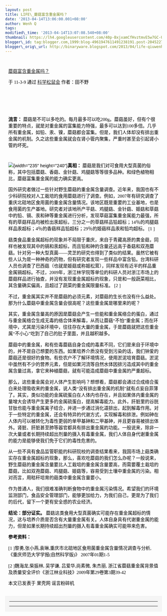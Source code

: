 ```yaml
--- 
layout: post 
title: LIFE\_蘑菇富含重金属吗？ 
date: '2013-04-14T13:06:00.001+08:00' 
author: Wenh Q
tags:
modified\_time: '2013-04-14T13:07:08.540+08:00' 
thumbnail: https://lh4.googleusercontent.com/40p-BxjxamCfHvztmvE5w7GC-U-uaI4f8k\_m8URQzUgKdCsYcfJFKIJnPBXA-29swsPkiil0XiQ1cO\_UV3YoGvF8qZXzZAo00RF6mr5tHpFVKVrrAq8=s72-c
blogger\_id: tag:blogger.com,1999:blog-4961947611491238191.post-204522708052090153
blogger\_orig\_url: http://binaryware.blogspot.com/2013/04/life-qiuwenhutigatbloggercom.html
---
```

<div
style="color: black; direction: ltr; font-family: &quot;Arial&quot;; font-size: 11pt; height: 11pt; margin-bottom: 0; margin-left: 7.5pt; margin-right: 7.5pt; margin-top: 0; padding: 0;">

<span style="background-color: #c3d9ff; font-size: 1pt;"></span>

</div>

<div
style="color: black; direction: ltr; font-family: &quot;Arial&quot;; font-size: 11pt; margin-bottom: 0; margin-left: 7.5pt; margin-right: 7.5pt; margin-top: 0; padding: 0;">

<span
style="color: #0000ee; font-family: &quot;Verdana&quot;; text-decoration: underline;">[蘑菇富含重金属吗？](http://songshuhui.net/archives/51280)</span>

</div>

<div
style="color: black; direction: ltr; font-family: &quot;Arial&quot;; font-size: 11pt; margin-bottom: 0; margin-left: 7.5pt; margin-right: 7.5pt; margin-top: 0; padding-bottom: 8pt; padding-left: 0; padding-right: 0; padding-top: 0;">

<span style="font-family: &quot;Verdana&quot;;">于 11-3-9 通过
</span><span
style="color: #0000ee; font-family: &quot;Verdana&quot;; text-decoration: underline;">[科学松鼠会](http://songshuhui.net/)</span><span
style="font-family: &quot;Verdana&quot;;"> 作者：田不野</span>

</div>

<div
style="color: black; direction: ltr; font-family: &quot;Arial&quot;; font-size: 11pt; height: 11pt; margin-bottom: 0; margin-left: 7.5pt; margin-right: 7.5pt; margin-top: 0; padding: 0;">

<span style="font-family: &quot;Verdana&quot;;"></span>

</div>

<div
style="color: black; direction: ltr; font-family: &quot;Arial&quot;; font-size: 11pt; height: 11pt; margin-bottom: 0; margin-left: 7.5pt; margin-right: 7.5pt; margin-top: 0; padding: 0;">

<span style="font-family: &quot;Verdana&quot;;"></span>

</div>

<div
style="color: black; direction: ltr; font-family: &quot;Arial&quot;; font-size: 11pt; margin-bottom: 0; margin-left: 7.5pt; margin-right: 7.5pt; margin-top: 0; padding: 0;">

<span
style="font-family: &quot;Verdana&quot;; font-weight: bold;">流言：
</span><span
style="font-family: &quot;Verdana&quot;;">蘑菇是不可以多吃的。每月最多可以吃200g。蘑菇虽好，但有个很重要的特点，就是对重金属的富集能力特强，最多可以达到100多倍。几乎所有重金属，如铅、汞、镍，蘑菇都会富集。但是，我们人体却没有排出重金属的机制。久之这些重金属就会在肾小管内聚集，严重时甚至会引起肾小管的坏死。</span>

</div>

<div
style="color: black; direction: ltr; font-family: &quot;Arial&quot;; font-size: 11pt; height: 11pt; margin-bottom: 0; margin-left: 7.5pt; margin-right: 7.5pt; margin-top: 0; padding: 0;">

<span style="font-family: &quot;Verdana&quot;;"></span>

</div>

<div
style="color: black; direction: ltr; font-family: &quot;Arial&quot;; font-size: 11pt; margin-bottom: 0; margin-left: 7.5pt; margin-right: 7.5pt; margin-top: 0; padding: 0;">

![](https://lh4.googleusercontent.com/40p-BxjxamCfHvztmvE5w7GC-U-uaI4f8k_m8URQzUgKdCsYcfJFKIJnPBXA-29swsPkiil0XiQ1cO_UV3YoGvF8qZXzZAo00RF6mr5tHpFVKVrrAq8){width="235"
height="240"}<span
style="font-family: &quot;Verdana&quot;; font-weight: bold;">真相：</span><span
style="font-family: &quot;Verdana&quot;;"> 蘑菇是我们对可食用大型真菌的俗称，其中包括蘑菇、香菇、金针菇、鸡腿菇等等很多品种。和绿色植物相比，蘑菇富集重金属的能力确实更高。</span>

</div>

<div
style="color: black; direction: ltr; font-family: &quot;Arial&quot;; font-size: 11pt; margin-bottom: 0; margin-left: 7.5pt; margin-right: 7.5pt; margin-top: 0; padding: 0;">

<span
style="font-family: &quot;Verdana&quot;;">国外研究者做过一些针对野生蘑菇的重金属含量调查。近年来，我国也有不少科研院校对人工栽培的食用蘑菇进行了调查。例如，2007年有研究调查了重庆北碚地区食用菌的重金属含量情况。该地区既是重要的工业基地，也是食用菌的生产基地。研究者对该地所产平菇、鸡腿菇、金针菇、姬菇和草菇中的铅、镉、汞和砷等重金属进行分析，发现草菇富集重金属能力最强，所有的草菇样品均被检出汞超标，三分之一的草菇样品铅超标；14％的鸡腿菇样品汞超标；4％的香菇样品铅超标；29％的姬菇样品汞和铅均超标。
[1
]</span>

</div>

<div
style="color: black; direction: ltr; font-family: &quot;Arial&quot;; font-size: 11pt; margin-bottom: 0; margin-left: 7.5pt; margin-right: 7.5pt; margin-top: 0; padding: 0;">

<span
style="font-family: &quot;Verdana&quot;;">菇类食品重金属超标的现象并不局限于重庆，来自于青藏高原的黄金菇，同样也被发现其中的镉和汞超标，而且铅和砷的含量还远高于香菇和双孢蘑菇。针对另一种大型真菌——灵芝的研究也得到了类似的结果。虽然它被有些人认为是一种神奇的药物，但有研究者发现一些样品中富含铅。台湾科研人员也调查了巴西菇（也就是姬菇或称姬松茸），同样发现有近半的样品重金属镉超标。不过，2009年，浙江林学院等单位的科研人员对浙江市场上的蘑菇样品进行抽查，并没有发现重金属超标的现象，只是和一般蔬菜相比，其含量确实偏高，且超过了蔬菜的重金属限量标准。
[2
]</span>

</div>

<div
style="color: black; direction: ltr; font-family: &quot;Arial&quot;; font-size: 11pt; margin-bottom: 0; margin-left: 7.5pt; margin-right: 7.5pt; margin-top: 0; padding: 0;">

<span
style="font-family: &quot;Verdana&quot;;">不过，重金属其实并不是蘑菇的必须元素，对蘑菇的生长也没有什么益处。那为什么蘑菇中重金属含量会很高呢？这些重金属是哪里来的呢？</span>

</div>

<div
style="color: black; direction: ltr; font-family: &quot;Arial&quot;; font-size: 11pt; margin-bottom: 0; margin-left: 7.5pt; margin-right: 7.5pt; margin-top: 0; padding: 0;">

<span
style="font-family: &quot;Verdana&quot;;">其实，重金属含量高的原因是蘑菇会产生一些能和重金属络合的蛋白，通过与重金属络合生成无毒的络合体来解毒，从而让蘑菇“不怕”重金属；而在环境中，尤其是污染环境中，往往存在大量的重金属，于是蘑菇就把这些重金属“不小心”吃到了自己的肚子里面，并且越积越多。</span>

</div>

<div
style="color: black; direction: ltr; font-family: &quot;Arial&quot;; font-size: 11pt; margin-bottom: 0; margin-left: 7.5pt; margin-right: 7.5pt; margin-top: 0; padding: 0;">

<span
style="font-family: &quot;Verdana&quot;;">蘑菇中的重金属，和有些毒蘑菇自身合成的毒素不同，它们是来自于环境中的，并不是自己想要的东西。如果培养介质没有受到污染的话，我们钟爱的蘑菇还是很好的食物。有些农户不了解环境情况，使用淤泥培育蘑菇。淤泥中虽然有不少的营养元素，但是如果河流等自然水体因排污造成其中的重金属含量过高，拿它来种植蘑菇，就有可能造成蘑菇中重金属的严重超标。</span>

</div>

<div
style="color: black; direction: ltr; font-family: &quot;Arial&quot;; font-size: 11pt; margin-bottom: 0; margin-left: 7.5pt; margin-right: 7.5pt; margin-top: 0; padding: 0;">

<span
style="font-family: &quot;Verdana&quot;;">那么，这些重金属会对人体产生影响吗？想想看，蘑菇都会通过合成络合蛋白来处理吸收来的重金属，说人类“没有排出重金属的机制”就有点妄自菲薄了。其实，类似功能的金属硫蛋白在人体内也存在，并且如果体内重金属的量增大会诱导产生更多的金属硫蛋白，提高解毒能力。此外，肝脏里的谷胱甘肽也能与重金属离子结合，并进一步通过消化道排出，起到解毒作用。对于一些特定的重金属，还会有特异的代谢方式，实现解毒和排泄。例如砷在人体内可以被转化为毒性更弱的单甲基砷和二甲基砷，并且更容易被排出体外。肾脏、肝脏甚至肺等器官都具有排出重金属的功能。一般说来，除非一次大量或者长期持续超出剂量的摄入有毒重金属，我们人体自身代谢重金属的能力是能够使我们免于它们的毒性危害的。</span>

</div>

<div
style="color: black; direction: ltr; font-family: &quot;Arial&quot;; font-size: 11pt; margin-bottom: 0; margin-left: 7.5pt; margin-right: 7.5pt; margin-top: 0; padding: 0;">

<span
style="font-family: &quot;Verdana&quot;;">从一些不具有食品监管职能的科研院校的调查结果看来，我国市场上菇类确实存在重金属超标的现象，那么，喜欢吃蘑菇的我们怎么办呢？一般说来，野生蘑菇的重金属含量要比人工栽培的重金属含量要高，而需要覆土栽培的蘑菇，比如双孢蘑菇、鸡腿菇、姬菇等，容易受到土壤中重金属的污染。相对而言，用秸秆培育的菇类中重金属含量要小。</span>

</div>

<div
style="color: black; direction: ltr; font-family: &quot;Arial&quot;; font-size: 11pt; margin-bottom: 0; margin-left: 7.5pt; margin-right: 7.5pt; margin-top: 0; padding: 0;">

<span
style="font-family: &quot;Verdana&quot;;">作为普通人，我们很难准确判断食物中的重金属污染情况。希望我们的环境监测部门，食品安全管理部门，能够更加给力，为我们自己，更是为了我们的后代，留下一个更有安全感的农业经济。</span>

</div>

<div
style="color: black; direction: ltr; font-family: &quot;Arial&quot;; font-size: 11pt; margin-bottom: 0; margin-left: 7.5pt; margin-right: 7.5pt; margin-top: 0; padding: 0;">

<span
style="font-family: &quot;Verdana&quot;; font-weight: bold;">结论：部分证实。
</span><span
style="font-family: &quot;Verdana&quot;;">蘑菇这类食用大型真菌确实可能存在重金属超标的情况，这与培养介质是否含有大量重金属有关。人体自身具有代谢重金属的能力，但是如果长期持续超出剂量的摄入有毒重金属确实可能带来危害。</span>

</div>

<div
style="color: black; direction: ltr; font-family: &quot;Arial&quot;; font-size: 11pt; margin-bottom: 0; margin-left: 7.5pt; margin-right: 7.5pt; margin-top: 0; padding: 0;">

<span
style="font-family: &quot;Verdana&quot;; font-weight: bold;">参考资料：</span>

</div>

<div
style="color: black; direction: ltr; font-family: &quot;Arial&quot;; font-size: 11pt; margin-bottom: 0; margin-left: 7.5pt; margin-right: 7.5pt; margin-top: 0; padding: 0;">

<span
style="font-family: &quot;Verdana&quot;;">
[1
]黎勇,张小燕,袁琳,重庆市北碚地区食用菌重金属含量情况调查与分析,
《重庆师范大学学报(自然科学版)》 2007年01期1-5</span>

</div>

<div
style="color: black; direction: ltr; font-family: &quot;Arial&quot;; font-size: 11pt; margin-bottom: 0; margin-left: 7.5pt; margin-right: 7.5pt; margin-top: 0; padding: 0;">

<span style="font-family: &quot;Verdana&quot;;">
[2
]魏海龙,柴振林,
吴学谦, 吕爱华,尚素微, 朱杰丽,
浙江省蘑菇重金属背景值及质量安全评价《浙江林业科技》2009年第29卷第3期39-42</span>

</div>

<div
style="color: black; direction: ltr; font-family: &quot;Arial&quot;; font-size: 11pt; margin-bottom: 0; margin-left: 7.5pt; margin-right: 7.5pt; margin-top: 0; padding: 0;">

<span style="font-family: &quot;Verdana&quot;;">本文已发表于 果壳网
谣言粉碎机</span>

</div>

<div
style="color: black; direction: ltr; font-family: &quot;Arial&quot;; font-size: 11pt; height: 11pt; margin: 0; padding: 0;">

<span style="font-family: &quot;Verdana&quot;;"></span>

</div>

<div
style="color: black; direction: ltr; font-family: &quot;Arial&quot;; font-size: 11pt; margin-bottom: 0; margin-left: 1.5pt; margin-right: 1.5pt; margin-top: 0; padding-bottom: 0; padding-left: 0; padding-right: 0; padding-top: 0.8pt;">




</div>

<div
style="color: black; direction: ltr; font-family: &quot;Arial&quot;; font-size: 11pt; margin-bottom: 0; margin-left: 0.8pt; margin-right: 0.8pt; margin-top: 0; padding-bottom: 0; padding-left: 0; padding-right: 0; padding-top: 0.8pt;">




</div>



<div
style="border: 1px solid #f0f0f0; color: black; font-family: Arial, sans-serif; max-width: 650px;">

<div style="background-color: whitesmoke; padding: 2px 12px;">

  --- ---
  
   

      
  --- ---

</div>

</div>
